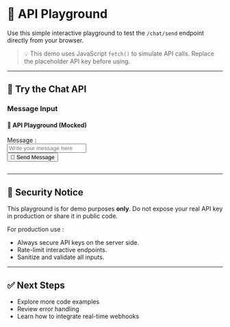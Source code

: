 # 🧪 API Playground

Use this simple interactive playground to test the `/chat/send` endpoint directly from your browser.

> 💡 This demo uses JavaScript `fetch()` to simulate API calls. Replace the placeholder API key before using.

---

## 🔧 Try the Chat API

### Message Input

#### 🧪 API Playground (Mocked)

<div class="playground-container">
  <label for="message">Message :</label><br />
  <input
    type="text"
    id="message"
    class="playground-input"
    placeholder="Write your message here"
  /><br />
  <button onclick="sendMessage()">🚀 Send Message</button>
  <pre id="output"></pre>

  <script>
    async function sendMessage() {
      const message = document.getElementById("message").value;
      const output = document.getElementById("output");

      // Simulated API response
      const mockedResponse = {
        reply: "Your return request has been received.",
        intent: "return_order",
        context: {
          order_id: "ORD-456"
        }
      };

      output.textContent = JSON.stringify(mockedResponse, null, 2);
    }
  </script>
</div>

---

## 🛑 Security Notice

This playground is for demo purposes **only**. Do not expose your real API key in production or share it in public code.

For production use :

- Always secure API keys on the server side.
- Rate-limit interactive endpoints.
- Sanitize and validate all inputs.

---

## ✅ Next Steps

- Explore more code examples
- Review error handling
- Learn how to integrate real-time webhooks
